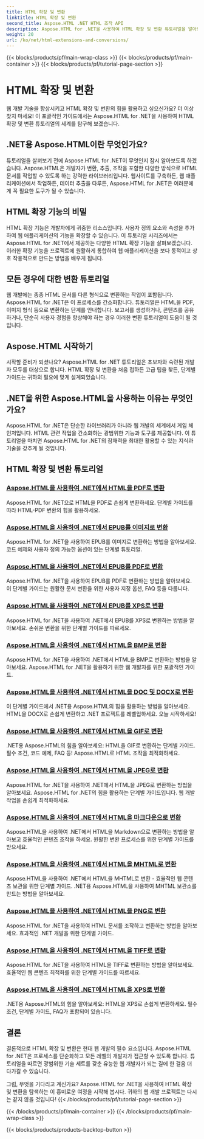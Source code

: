 ```yaml
---
title: HTML 확장 및 변환
linktitle: HTML 확장 및 변환
second_title: Aspose.HTML .NET HTML 조작 API
description: Aspose.HTML for .NET을 사용하여 HTML 확장 및 변환 튜토리얼을 알아보세요. 이 포괄적인 튜토리얼로 웹 개발을 최적화하는 방법을 알아보세요.
weight: 20
url: /ko/net/html-extensions-and-conversions/
---
```


{{< blocks/products/pf/main-wrap-class >}}
{{< blocks/products/pf/main-container >}}
{{< blocks/products/pf/tutorial-page-section >}}

# HTML 확장 및 변환


웹 개발 기술을 향상시키고 HTML 확장 및 변환의 힘을 활용하고 싶으신가요? 더 이상 찾지 마세요! 이 포괄적인 가이드에서는 Aspose.HTML for .NET을 사용하여 HTML 확장 및 변환 튜토리얼의 세계를 탐구해 보겠습니다.

## .NET용 Aspose.HTML이란 무엇인가요?

튜토리얼을 살펴보기 전에 Aspose.HTML for .NET이 무엇인지 잠시 알아보도록 하겠습니다. Aspose.HTML은 개발자가 변환, 추출, 조작을 포함한 다양한 방식으로 HTML 문서를 작업할 수 있도록 하는 강력한 라이브러리입니다. 웹사이트를 구축하든, 웹 애플리케이션에서 작업하든, 데이터 추출을 다루든, Aspose.HTML for .NET은 여러분에게 꼭 필요한 도구가 될 수 있습니다.

## HTML 확장 기능의 비밀

HTML 확장 기능은 개발자에게 귀중한 리소스입니다. 사용자 정의 요소와 속성을 추가하여 웹 애플리케이션의 기능을 확장할 수 있습니다. 이 튜토리얼 시리즈에서는 Aspose.HTML for .NET에서 제공하는 다양한 HTML 확장 기능을 살펴보겠습니다. 이러한 확장 기능을 프로젝트에 원활하게 통합하여 웹 애플리케이션을 보다 동적이고 상호 작용적으로 만드는 방법을 배우게 됩니다.

## 모든 경우에 대한 변환 튜토리얼

웹 개발에는 종종 HTML 문서를 다른 형식으로 변환하는 작업이 포함됩니다. Aspose.HTML for .NET은 이 프로세스를 간소화합니다. 튜토리얼은 HTML을 PDF, 이미지 형식 등으로 변환하는 단계를 안내합니다. 보고서를 생성하거나, 콘텐츠를 공유하거나, 단순히 사용자 경험을 향상해야 하는 경우 이러한 변환 튜토리얼이 도움이 될 것입니다.

## Aspose.HTML 시작하기

시작할 준비가 되셨나요? Aspose.HTML for .NET 튜토리얼은 초보자와 숙련된 개발자 모두를 대상으로 합니다. HTML 확장 및 변환을 처음 접하든 고급 팁을 찾든, 단계별 가이드는 귀하의 필요에 맞게 설계되었습니다.

## .NET을 위한 Aspose.HTML을 사용하는 이유는 무엇인가요?

Aspose.HTML for .NET은 단순한 라이브러리가 아니라 웹 개발의 세계에서 게임 체인저입니다. HTML 관련 작업을 간소화하는 광범위한 기능과 도구를 제공합니다. 이 튜토리얼을 마치면 Aspose.HTML for .NET의 잠재력을 최대한 활용할 수 있는 지식과 기술을 갖추게 될 것입니다.

## HTML 확장 및 변환 튜토리얼
### [Aspose.HTML을 사용하여 .NET에서 HTML을 PDF로 변환](./convert-html-to-pdf/)
Aspose.HTML for .NET으로 HTML을 PDF로 손쉽게 변환하세요. 단계별 가이드를 따라 HTML-PDF 변환의 힘을 활용하세요.
### [Aspose.HTML을 사용하여 .NET에서 EPUB를 이미지로 변환](./convert-epub-to-image/)
Aspose.HTML for .NET을 사용하여 EPUB를 이미지로 변환하는 방법을 알아보세요. 코드 예제와 사용자 정의 가능한 옵션이 있는 단계별 튜토리얼.
### [Aspose.HTML을 사용하여 .NET에서 EPUB를 PDF로 변환](./convert-epub-to-pdf/)
Aspose.HTML for .NET을 사용하여 EPUB를 PDF로 변환하는 방법을 알아보세요. 이 단계별 가이드는 원활한 문서 변환을 위한 사용자 지정 옵션, FAQ 등을 다룹니다.
### [Aspose.HTML을 사용하여 .NET에서 EPUB를 XPS로 변환](./convert-epub-to-xps/)
Aspose.HTML for .NET을 사용하여 .NET에서 EPUB를 XPS로 변환하는 방법을 알아보세요. 손쉬운 변환을 위한 단계별 가이드를 따르세요.
### [Aspose.HTML을 사용하여 .NET에서 HTML을 BMP로 변환](./convert-html-to-bmp/)
Aspose.HTML for .NET을 사용하여 .NET에서 HTML을 BMP로 변환하는 방법을 알아보세요. Aspose.HTML for .NET을 활용하기 위한 웹 개발자를 위한 포괄적인 가이드.
### [Aspose.HTML을 사용하여 .NET에서 HTML을 DOC 및 DOCX로 변환](./convert-html-to-doc-docx/)
이 단계별 가이드에서 .NET용 Aspose.HTML의 힘을 활용하는 방법을 알아보세요. HTML을 DOCX로 손쉽게 변환하고 .NET 프로젝트를 레벨업하세요. 오늘 시작하세요!
### [Aspose.HTML을 사용하여 .NET에서 HTML을 GIF로 변환](./convert-html-to-gif/)
.NET용 Aspose.HTML의 힘을 알아보세요: HTML을 GIF로 변환하는 단계별 가이드. 필수 조건, 코드 예제, FAQ 등! Aspose.HTML로 HTML 조작을 최적화하세요.
### [Aspose.HTML을 사용하여 .NET에서 HTML을 JPEG로 변환](./convert-html-to-jpeg/)
Aspose.HTML for .NET을 사용하여 .NET에서 HTML을 JPEG로 변환하는 방법을 알아보세요. Aspose.HTML for .NET의 힘을 활용하는 단계별 가이드입니다. 웹 개발 작업을 손쉽게 최적화하세요.
### [Aspose.HTML을 사용하여 .NET에서 HTML을 마크다운으로 변환](./convert-html-to-markdown/)
Aspose.HTML을 사용하여 .NET에서 HTML을 Markdown으로 변환하는 방법을 알아보고 효율적인 콘텐츠 조작을 하세요. 원활한 변환 프로세스를 위한 단계별 가이드를 받으세요.
### [Aspose.HTML을 사용하여 .NET에서 HTML을 MHTML로 변환](./convert-html-to-mhtml/)
Aspose.HTML을 사용하여 .NET에서 HTML을 MHTML로 변환 - 효율적인 웹 콘텐츠 보관을 위한 단계별 가이드. .NET용 Aspose.HTML을 사용하여 MHTML 보관소를 만드는 방법을 알아보세요.
### [Aspose.HTML을 사용하여 .NET에서 HTML을 PNG로 변환](./convert-html-to-png/)
Aspose.HTML for .NET을 사용하여 HTML 문서를 조작하고 변환하는 방법을 알아보세요. 효과적인 .NET 개발을 위한 단계별 가이드.
### [Aspose.HTML을 사용하여 .NET에서 HTML을 TIFF로 변환](./convert-html-to-tiff/)
Aspose.HTML for .NET을 사용하여 HTML을 TIFF로 변환하는 방법을 알아보세요. 효율적인 웹 콘텐츠 최적화를 위한 단계별 가이드를 따르세요.
### [Aspose.HTML을 사용하여 .NET에서 HTML을 XPS로 변환](./convert-html-to-xps/)
.NET용 Aspose.HTML의 힘을 알아보세요: HTML을 XPS로 손쉽게 변환하세요. 필수 조건, 단계별 가이드, FAQ가 포함되어 있습니다.

## 결론

결론적으로 HTML 확장 및 변환은 현대 웹 개발의 필수 요소입니다. Aspose.HTML for .NET은 프로세스를 단순화하고 모든 레벨의 개발자가 접근할 수 있도록 합니다. 튜토리얼을 따르면 광범위한 기술 세트를 갖춘 유능한 웹 개발자가 되는 길에 한 걸음 더 다가갈 수 있습니다.

그럼, 무엇을 기다리고 계신가요? Aspose.HTML for .NET을 사용하여 HTML 확장 및 변환을 탐색하는 이 흥미로운 여정을 시작해 봅시다. 귀하의 웹 개발 프로젝트는 다시는 같지 않을 것입니다!
{{< /blocks/products/pf/tutorial-page-section >}}

{{< /blocks/products/pf/main-container >}}
{{< /blocks/products/pf/main-wrap-class >}}

{{< blocks/products/products-backtop-button >}}
